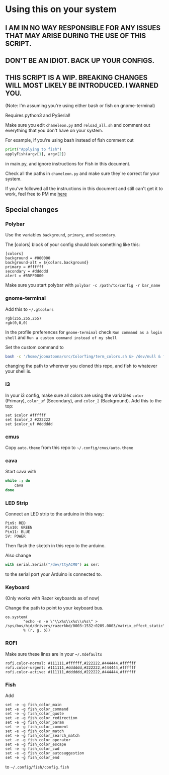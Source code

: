 # Using this on your system

## I AM IN NO WAY RESPONSIBLE FOR ANY ISSUES THAT MAY ARISE DURING THE USE OF THIS SCRIPT.
## DON'T BE AN IDIOT. BACK UP YOUR CONFIGS.
## THIS SCRIPT IS A WIP. BREAKING CHANGES WILL MOST LIKELY BE INTRODUCED. I WARNED YOU.

(Note: I'm assuming you're using either bash or fish on gnome-terminal)

Requires python3 and PySerial!

Make sure you edit `chameleon.py` and `reload_all.sh` and comment out everything that you don't have on your system.

For example, if you're using bash instead of fish comment out 
```python
print("Applying to fish")
applyFish(argv[1], argv[2])
```
in main.py, and ignore instructions for Fish in this document.

Check all the paths in `chameleon.py` and make sure they're correct for your system.

If you've followed all the instructions in this document and still can't get it to work, feel free to PM me [here](https://www.reddit.com/message/compose?to=joonatoona&subject=full_rgb)

## Special changes

### Polybar

Use the variables `background`, `primary`, and `secondary`.

The [colors] block of your config should look something like this:
```
[colors]
background = #000000
background-alt = ${colors.background}
primary = #ffffff
secondary = #dddddd
alert = #55FF0000
```

Make sure you start polybar with `polybar -c /path/to/config -r bar_name`

### gnome-terminal

Add this to `~/.gtcolors`
```
rgb(255,255,255)
rgb(0,0,0)
```

In the profile preferences for `gnome-terminal` check `Run command as a login shell` and `Run a custom command instead of my shell`

Set the custom command to 
```bash
bash -c '/home/joonatoona/src/ColorTing/term_colors.sh &> /dev/null & fish'
```
changing the path to wherever you cloned this repo, and fish to whatever your shell is.

### i3

In your i3 config, make sure all colors are using the variables `color` (Primary), `color_uf` (Secondary), and `color_2` (Background). Add this to the top:
```
set $color #ffffff
set $color_2 #222222
set $color_uf #dddddd
```

### cmus

Copy `auto.theme` from this repo to `~/.config/cmus/auto.theme`

### cava

Start cava with
```bash
while :; do
    cava
done
```

### LED Strip

Connect an LED strip to the arduino in this way:
```
Pin9: RED
Pin10: GREEN
Pin11: BLUE
5V: POWER
```

Then flash the sketch in this repo to the arduino.

Also change
```python
with serial.Serial("/dev/ttyACM0") as ser:
```
to the serial port your Arduino is connected to.

### Keyboard

(Only works with Razer keyboards as of now)

Change the path to point to your keyboard bus.
```
os.system(
        "echo -n -e \"\\x%s\\x%s\\x%s\" > /sys/bus/hid/drivers/razerkbd/0003:1532:0209.0003/matrix_effect_static"
        % (r, g, b))
```

### ROFI

Make sure these lines are in your `~/.Xdefaults`
```
rofi.color-normal: #111111,#ffffff,#222222,#444444,#ffffff
rofi.color-urgent: #111111,#dddddd,#222222,#444444,#ffffff
rofi.color-active: #111111,#dddddd,#222222,#444444,#ffffff
```

### Fish

Add
```
set -e -g fish_color_main
set -e -g fish_color_command
set -e -g fish_color_quote
set -e -g fish_color_redirection
set -e -g fish_color_param
set -e -g fish_color_comment
set -e -g fish_color_match
set -e -g fish_color_search_match
set -e -g fish_color_operator
set -e -g fish_color_escape
set -e -g fish_color_cwd
set -e -g fish_color_autosuggestion
set -e -g fish_color_end
```
to `~/.config/fish/config.fish`
